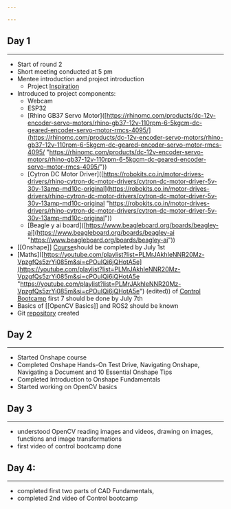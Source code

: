 ```yaml
---

---
```


## Day 1
---
- Start of round 2
- Short meeting conducted at 5 pm 
- Mentee introduction and project introduction 
	- Project [Inspiration](https://www.youtube.com/watch?v=tPjPdUyENeg)
- Introduced to project components:
	- Webcam
	- ESP32
	- [Rhino GB37 Servo Motor]([https://rhinomc.com/products/dc-12v-encoder-servo-motors/rhino-gb37-12v-110rpm-6-5kgcm-dc-geared-encoder-servo-motor-rmcs-4095/](https://rhinomc.com/products/dc-12v-encoder-servo-motors/rhino-gb37-12v-110rpm-6-5kgcm-dc-geared-encoder-servo-motor-rmcs-4095/ "https://rhinomc.com/products/dc-12v-encoder-servo-motors/rhino-gb37-12v-110rpm-6-5kgcm-dc-geared-encoder-servo-motor-rmcs-4095/"))
	- [Cytron DC Motor Driver]([https://robokits.co.in/motor-drives-drivers/rhino-cytron-dc-motor-drivers/cytron-dc-motor-driver-5v-30v-13amp-md10c-original](https://robokits.co.in/motor-drives-drivers/rhino-cytron-dc-motor-drivers/cytron-dc-motor-driver-5v-30v-13amp-md10c-original "https://robokits.co.in/motor-drives-drivers/rhino-cytron-dc-motor-drivers/cytron-dc-motor-driver-5v-30v-13amp-md10c-original"))
	- [Beagle y ai board]([https://www.beagleboard.org/boards/beagley-ai](https://www.beagleboard.org/boards/beagley-ai "https://www.beagleboard.org/boards/beagley-ai"))  
- [[Onshape]] [Course](https://learn.onshape.com/learn/learning-path/onshape-fundamentals)should be completed by July 1st
- [Maths]([https://youtube.com/playlist?list=PLMrJAkhIeNNR20Mz-VpzgfQs5zrYi085m&si=cPOuIQi6jQHotA5e](https://youtube.com/playlist?list=PLMrJAkhIeNNR20Mz-VpzgfQs5zrYi085m&si=cPOuIQi6jQHotA5e "https://youtube.com/playlist?list=PLMrJAkhIeNNR20Mz-VpzgfQs5zrYi085m&si=cPOuIQi6jQHotA5e") (edited)) of [Control Bootcamp](obsidian://open?vault=Ballerina%20Cappucina&file=Control%20Bootcamp) first 7 should be done by July 7th
- Basics of [[OpenCV Basics]] and ROS2 should be known 
- Git [repository]([vedantmalkar/Ballerina-Cappucina](https://github.com/vedantmalkar/Ballerina-Cappucina)) created

## Day 2
---
- Started Onshape course 
- Completed Onshape Hands-On Test Drive, Navigating Onshape, Navigating a Document and 10 Essential Onshape Tips
- Completed Introduction to Onshape Fundamentals
- Started working on OpenCV basics 

## Day 3
---
 - understood OpenCV reading images and videos, drawing on images, functions and image transformations 
 - first video of control bootcamp done 

## Day 4:
---
- completed first two parts of CAD Fundamentals,
- completed 2nd video of Control bootcamp

